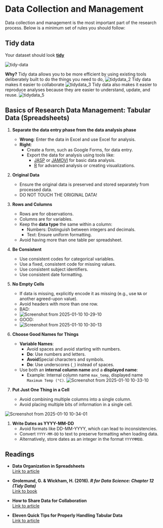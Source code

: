 # Data Collection and Management

Data collection and management is the most important part of the research process. 
Below is a minimum set of rules you should follow:

## Tidy data
Your dataset should look **[tidy]([url](https://openscapes.org/blog/2020-10-12-tidy-data/))**

![tidy-data](https://github.com/user-attachments/assets/081ba1fc-e5df-48e5-a095-6182167ae316)

**Why?**
Tidy data allows you to be more efficient by using existing tools deliberately built to do the things you need to do,
![tidydata_2](https://github.com/user-attachments/assets/15952ab1-7a94-4420-b743-a81c49993358)
Tidy data makes it easier to collaborate
![tidydata_3](https://github.com/user-attachments/assets/28c9d820-8356-4774-b2cc-35845744b929)
Tidy data also makes it easier to reproduce analyses because they are easier to understand, update, and reuse.
![tidydata_5](https://github.com/user-attachments/assets/6e04ca30-9ab7-474f-866f-c6fe2935576f)


## Basics of Research Data Management: Tabular Data (Spreadsheets)

1. **Separate the data entry phase from the data analysis phase**  
   - **Wrong**: Enter the data in Excel and use Excel for analysis.  
   - **Right**:  
     - Create a form, such as Google Forms, for data entry.  
     - Export the data for analysis using tools like:
       - [JASP](https://jasp-stats.org/) or [JAMOVI](https://www.jamovi.org/) for basic data analysis.  
       - [R](https://www.r-project.org/) for advanced analysis or creating visualizations.

1. **Original Data**  
   - Ensure the original data is preserved and stored separately from processed data.
   - DO NOT TOUCH THE ORIGINAL DATA!

1. **Rows and Columns**  
   - Rows are for observations.  
   - Columns are for variables.  
   - Keep the **data type** the same within a column:  
     - Numbers: Distinguish between integers and decimals.  
     - Text: Ensure uniform formatting.  
   - Avoid having more than one table per spreadsheet.  

1. **Be Consistent**  
   - Use consistent codes for categorical variables.  
   - Use a fixed, consistent code for missing values.  
   - Use consistent subject identifiers.  
   - Use consistent date formatting.  

1. **No Empty Cells**  
   - If data is missing, explicitly encode it as missing (e.g., use `NA` or another agreed-upon value).  
   - Avoid headers with more than one row.
   - BAD:
   -  ![Screenshot from 2025-01-10 10-29-10](https://github.com/user-attachments/assets/72ce7750-3827-4293-95c1-0473ac26fae7)
   - GOOD:
   - ![Screenshot from 2025-01-10 10-30-13](https://github.com/user-attachments/assets/a45bfe4c-e234-4b17-aa4a-fb6161510564)

1. **Choose Good Names for Things**  
   - **Variable Names**:  
     - Avoid spaces and avoid starting with numbers.  
     - **Do**: Use numbers and letters.  
     - **Avoid**Special characters and symbols.  
     - **Do**: Use underscores (`_`) instead of spaces.  
   - Use both an **internal column name** and a **displayed name**:  
     - Example: Internal column name `max_temp`, displayed name `Maximum Temp (°C)`.
      ![Screenshot from 2025-01-10 10-33-10](https://github.com/user-attachments/assets/b242a3ec-4c87-4e9b-abad-998e798d84e5)

1. **Put Just One Thing in a Cell**  
   - Avoid combining multiple columns into a single column.  
   - Avoid placing multiple bits of information in a single cell.
  
![Screenshot from 2025-01-10 10-34-01](https://github.com/user-attachments/assets/9e97dd12-50bd-4bfb-a443-845fd5178b21)



1. **Write Dates as YYYY-MM-DD**  
    - Avoid formats like DD-MM-YYYY, which can lead to inconsistencies.
    - Convert `YYYY-MM-DD` to text to preserve formatting when loading data.  
    - Alternatively, store dates as an integer in the format `YYYYMMDD`.
  
## Readings

- **Data Organization in Spreadsheets**  
  [Link to article](https://www.tandfonline.com/doi/full/10.1080/00031305.2017.1375989#abstract)

- **Grolemund, G. & Wickham, H. (2016). *R for Data Science: Chapter 12 (Tidy Data)***  
  [Link to book](https://r4ds.had.co.nz)

- **How to Share Data for Collaboration**  
  [Link to article](https://peerj.com/preprints/3139/)

- **Eleven Quick Tips for Properly Handling Tabular Data**  
  [Link to article](https://journals.plos.org/ploscompbiol/article?id=10.1371/journal.pcbi.1012604)


      
